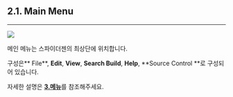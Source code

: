 ## 2.1. Main Menu

---

![](/assets/메인메뉴.png)

메인 메뉴는 스파이더젠의 최상단에 위치합니다.

구성은** File**,  **Edit**,  **View**,  **Search Build**,  **Help**,  **Source Control **로 구성되어 있습니다.

자세한 설명은 [**3.메뉴**](/ba54-b274.md)를 참조해주세요.

